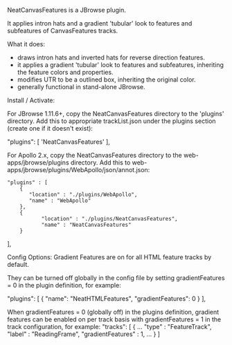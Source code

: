 NeatCanvasFeatures is a JBrowse plugin.

It applies intron hats and a gradient 'tubular' look to features and subfeatures of CanvasFeatures tracks.

What it does:
- draws intron hats and inverted hats for reverse direction features.
- it applies a gradient 'tubular' look to features and subfeatures, inheriting the feature colors and properties.
- modifies UTR to be a outlined box, inheriting the original color.
- generally functional in stand-alone JBrowse.

Install / Activate:

For JBrowse 1.11.6+, copy the NeatCanvasFeatures directory to the 'plugins' directory.
Add this to appropriate trackList.json under the plugins section (create one if it doesn't exist):

   "plugins": [ 
        'NeatCanvasFeatures'
    ],

For Apollo 2.x, copy the NeatCanvasFeatures directory to the web-apps/jbrowse/plugins directory.
Add this to web-apps/jbrowse/plugins/WebApollo/json/annot.json:

    "plugins" : [
        {
           "location" : "./plugins/WebApollo",
           "name" : "WebApollo"
        },
        {
               "location" : "./plugins/NeatCanvasFeatures",
               "name" : "NeatCanvasFeatures"
        }
   ],


Config Options:
Gradient Features are on for all HTML feature tracks by default.

They can be turned off globally in the config file by setting gradientFeatures = 0 in the plugin definition, for example:

   "plugins": [
        {
            "name": "NeatHTMLFeatures",
            "gradientFeatures": 0
        }
   ],

When gradientFeatures = 0 (globally off) in the plugins definition, gradient features can be enabled on per track basis with gradientFeatures = 1 in the track configuration, for example:
    "tracks": [
        {
            ...
            "type" : "FeatureTrack",
            "label" : "ReadingFrame",
            "gradientFeatures" : 1,
            ...
        }
    ]
